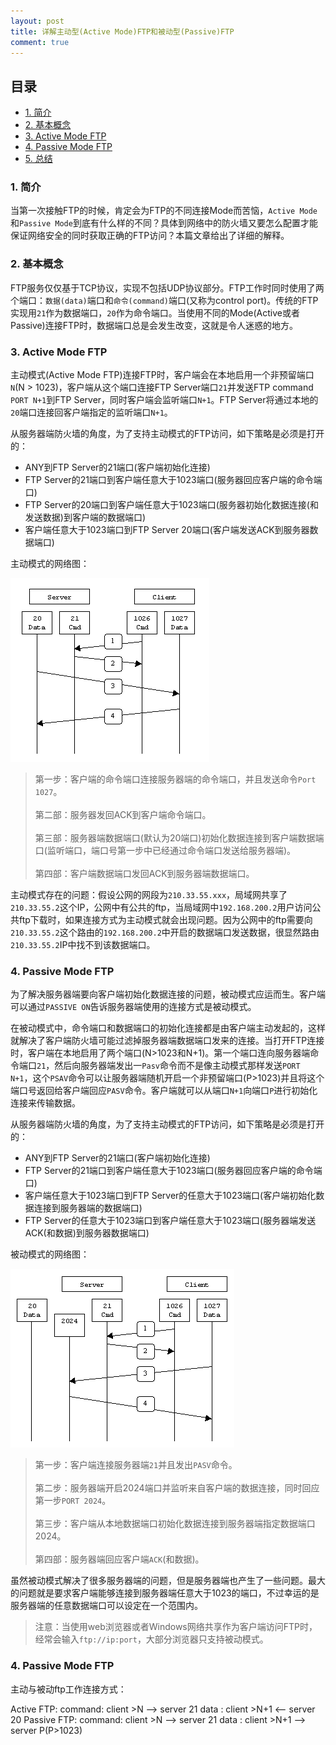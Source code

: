 ```yaml
---
layout: post
title: 详解主动型(Active Mode)FTP和被动型(Passive)FTP
comment: true
---
```


## 目录

- [1. 简介](#1)
- [2. 基本概念](#2)
- [3. Active Mode FTP](#3)
- [4. Passive Mode FTP](#4)
- [5. 总结](#5)

<h3 id="1">1. 简介</h3>

当第一次接触FTP的时候，肯定会为FTP的不同连接Mode而苦恼，`Active Mode`和`Passive Mode`到底有什么样的不同？具体到网络中的防火墙又要怎么配置才能保证网络安全的同时获取正确的FTP访问？本篇文章给出了详细的解释。

<h3 id="2">2. 基本概念</h3>

FTP服务仅仅基于TCP协议，实现不包括UDP协议部分。FTP工作时同时使用了两个端口：`数据(data)`端口和`命令(command)`端口(又称为control port)。传统的FTP实现用`21`作为数据端口，`20`作为命令端口。当使用不同的Mode(Active或者Passive)连接FTP时，数据端口总是会发生改变，这就是令人迷惑的地方。

<h3 id="3">3. Active Mode FTP</h3>

主动模式(Active Mode FTP)连接FTP时，客户端会在本地启用一个非预留端口`N`(N > 1023)，客户端从这个端口连接FTP Server端口`21`并发送FTP command `PORT N+1`到FTP Server，同时客户端会监听端口`N+1`。FTP Server将通过本地的`20`端口连接回客户端指定的监听端口`N+1`。

从服务器端防火墙的角度，为了支持主动模式的FTP访问，如下策略是必须是打开的：

- ANY到FTP Server的21端口(客户端初始化连接)
- FTP Server的21端口到客户端任意大于1023端口(服务器回应客户端的命令端口)
- FTP Server的20端口到客户端任意大于1023端口(服务器初始化数据连接(和发送数据)到客户端的数据端口)
- 客户端任意大于1023端口到FTP Server 20端口(客户端发送ACK到服务器数据端口)

主动模式的网络图：

![activeftp](/img/posts/activeftp.png)

> 第一步：客户端的命令端口连接服务器端的命令端口，并且发送命令`Port 1027`。<br><br>
第二部：服务器发回ACK到客户端命令端口。<br><br>
第三部：服务器端数据端口(默认为20端口)初始化数据连接到客户端数据端口(监听端口，端口号第一步中已经通过命令端口发送给服务器端)。<br><br>
第四部：客户端数据端口发回ACK到服务器端数据端口。

主动模式存在的问题：假设公网的网段为`210.33.55.xxx`，局域网共享了`210.33.55.2`这个IP，公网中有公共的ftp，当局域网中`192.168.200.2`用户访问公共ftp下载时，如果连接方式为主动模式就会出现问题。因为公网中的ftp需要向`210.33.55.2`这个路由的`192.168.200.2`中开启的数据端口发送数据，很显然路由`210.33.55.2`IP中找不到该数据端口。

<h3 id="4">4. Passive Mode FTP</h3>

为了解决服务器端要向客户端初始化数据连接的问题，被动模式应运而生。客户端可以通过`PASSIVE ON`告诉服务器端使用的连接方式是被动模式。

在被动模式中，命令端口和数据端口的初始化连接都是由客户端主动发起的，这样就解决了客户端防火墙可能过滤掉服务器端数据端口发来的连接。当打开FTP连接时，客户端在本地启用了两个端口(N>1023和N+1)。第一个端口连向服务器端命令端口`21`，然后向服务器端发出一`Pasv`命令而不是像主动模式那样发送`PORT N+1`，这个`PSAV`命令可以让服务器端随机开启一个非预留端口(P>1023)并且将这个端口号返回给客户端回应`PASV`命令。客户端就可以从端口`N+1`向端口`P`进行初始化连接来传输数据。

从服务器端防火墙的角度，为了支持主动模式的FTP访问，如下策略是必须是打开的：

- ANY到FTP Server的21端口(客户端初始化连接)
- FTP Server的21端口到客户端任意大于1023端口(服务器回应客户端的命令端口)
- 客户端任意大于1023端口到FTP Server的任意大于1023端口(客户端初始化数据连接到服务器端的数据端口)
- FTP Server的任意大于1023端口到客户端任意大于1023端口(服务器端发送ACK(和数据)到服务器数据端口)

被动模式的网络图：

![passiveftp](/img/posts/passiveftp.png)

> 第一步：客户端连接服务器端`21`并且发出`PASV`命令。<br><br>
第二步：服务器端开启2024端口并监听来自客户端的数据连接，同时回应第一步`PORT 2024`。<br><br>
第三步：客户端从本地数据端口初始化数据连接到服务器端指定数据端口2024。<br><br>
第四部：服务器端回应客户端`ACK`(和数据)。

虽然被动模式解决了很多服务器端的问题，但是服务器端也产生了一些问题。最大的问题就是要求客户端能够连接到服务器端任意大于1023的端口，不过幸运的是服务器端的任意数据端口可以设定在一个范围内。

> 注意：当使用web浏览器或者Windows网络共享作为客户端访问FTP时，经常会输入`ftp://ip:port`，大部分浏览器只支持被动模式。

<h3 id="4">4. Passive Mode FTP</h3>

主动与被动ftp工作连接方式：

Active FTP:
    command: client >N   --> server 21
    data   : client >N+1 <-- server 20 
Passive FTP:
    command: client >N   --> server 21
    data   : client >N+1 --> server P(P>1023)

